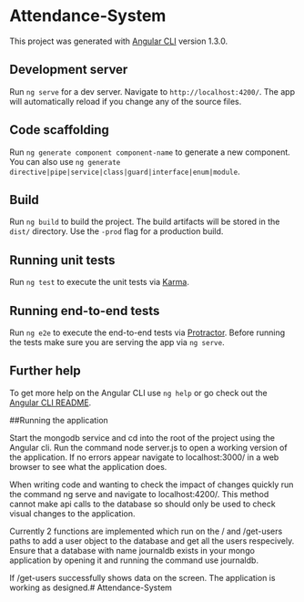# Attendance-System

This project was generated with [Angular CLI](https://github.com/angular/angular-cli) version 1.3.0.

## Development server

Run `ng serve` for a dev server. Navigate to `http://localhost:4200/`. The app will automatically reload if you change any of the source files.

## Code scaffolding

Run `ng generate component component-name` to generate a new component. You can also use `ng generate directive|pipe|service|class|guard|interface|enum|module`.

## Build

Run `ng build` to build the project. The build artifacts will be stored in the `dist/` directory. Use the `-prod` flag for a production build.

## Running unit tests

Run `ng test` to execute the unit tests via [Karma](https://karma-runner.github.io).

## Running end-to-end tests

Run `ng e2e` to execute the end-to-end tests via [Protractor](http://www.protractortest.org/).
Before running the tests make sure you are serving the app via `ng serve`.

## Further help

To get more help on the Angular CLI use `ng help` or go check out the [Angular CLI README](https://github.com/angular/angular-cli/blob/master/README.md).

##Running the application

Start the mongodb service and cd into the root of the project using the Angular cli. Run the command node server.js to open a working version of the application. If no errors appear navigate to localhost:3000/ in a web browser to see what the application does.

When writing code and wanting to check the impact of changes quickly run the command ng serve and navigate to localhost:4200/. This method cannot make api calls to the database so should only be used to check visual changes to the application.

Currently 2 functions are implemented which run on the / and /get-users paths to add a user object to the database and get all the users respecively. Ensure that a database with name journaldb exists in your mongo application by opening it and running the command use journaldb.

If /get-users successfully shows data on the screen. The application is working as designed.#   A t t e n d a n c e - S y s t e m 
 
 